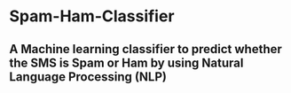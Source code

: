 # Spam-Ham-Classifier 
## A Machine learning classifier to predict whether the SMS is Spam or Ham by using Natural Language Processing (NLP)

